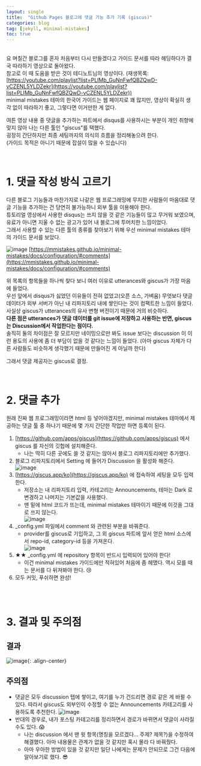 ```yaml
---
layout: single
title:  "Github Pages 블로그에 댓글 기능 추가 기록 (giscus)"
categories: blog
tag: [jekyll, minimal-mistakes]
toc: true
---
```

   
요 며칠간 블로그를 혼자 처음부터 다시 만들겠다고 가이드 문서를 따라 헤딩하다가 결국 따라하기 영상으로 돌아왔다.  
참고로 이 때 도움을 받은 것이 테디노트님의 영상이다. (재생목록: [https://youtube.com/playlist?list=PLIMb_GuNnFwfQBZQwD-vCZENL5YLDZekr](https://youtube.com/playlist?list=PLIMb_GuNnFwfQBZQwD-vCZENL5YLDZekr))  
minimal mistakes 테마의 한국어 가이드는 웹 페이지로 꽤 많지만, 영상이 확실히 생각 없이 따라하기 좋고, 그렇다면 이거만한 게 없다.  
  
여튼 영상 내용 중 댓글을 추가하는 파트에서 disqus를 사용하시는 부분이 개인 취향에 맞지 않아 나는 다른 툴인 "giscus"를 택했다.  
굉장히 간단하지만 최종 세팅까지의 의식의 흐름을 정리해놓으려 한다.  
(가이드 목적은 아니기 때문에 잡설이 많을 수 있습니다)  
   
   
# 1. 댓글 작성 방식 고르기

다른 블로그 기능들과 마찬가지로 나같은 웹 프로그래밍에 무지한 사람들이 마음대로 댓글 기능을 추가하는 건 당연히 불가능하니 외부 툴을 이용해야 한다.  
튜토리얼 영상에서 사용한 disqus는 쓰지 않을 것 같은 기능들이 많고 무거워 보였으며, 유료가 아니면 지울 수 없는 광고가 있어 내 블로그에 투머치한 느낌이었다.  
그래서 사용할 수 있는 다른 툴의 종류를 찾아보기 위해 우선 minimal mistakes 테마의 가이드 문서를 보았다.  
  
![image](https://jm911.github.io/assets/images/230716/1.png)
[https://mmistakes.github.io/minimal-mistakes/docs/configuration/#comments](https://mmistakes.github.io/minimal-mistakes/docs/configuration/#comments)  
  
위 목록의 항목들을 하나씩 찾다 보니 여러 이유로 utterances와 giscus가 가장 마음에 들었다.  
우선 앞에서 disqus가 싫었던 이유들이 전혀 없었고(오픈 소스, 가벼움) 무엇보다 댓글 데이터가 외부 서버가 아닌 내 리파지토리 내에 쌓인다는 것이 컴팩트한 느낌이 들었다.
사실상 giscus가 utterances의 유사 변형 버전이기 때문에 거의 비슷하다.   
**다른 점은 utterances가 댓글 데이터를 git issue에 저장하고 사용하는 반면, giscus는 Discussion에서 작업한다는 점이다.**  
솔직히 둘의 차이점은 잘 모르지만 네이밍으로만 봐도 issue 보다는 discussion 이 이런 용도의 사용에 좀 더 부담이 없을 것 같다는 느낌이 들었다. (아마 giscus 자체가 다른 사람들도 비슷하게 생각했기 때문에 만들어진 게 아닐까 한다)  
  
그래서 댓글 제공자는 giscus로 결정.  
   
   
# 2. 댓글 추가
  
원래 진짜 웹 프로그래밍이라면 html 등 넣어야겠지만, minimal mistakes 테마에서 제공하는 댓글 툴 중 하나기 때문에 몇 가지 간단한 작업만 하면 등록이 된다.  
  
1. [https://github.com/apps/giscus](https://github.com/apps/giscus) 에서 giscus 를 자신의 깃헙에 설치해준다.
    - 나는 딱히 다른 곳에도 쓸 것 같지는 않아서 블로그 리파지토리에만 추가했다.
2. 블로그 리파지토리에서 Setting 에 들어가 Discussion 을 활성화 해준다.  
![image](https://jm911.github.io/assets/images/230716/2.png)
3. [https://giscus.app/ko](https://giscus.app/ko) 에 접속하여 세팅을 모두 입력한다.
    - 저장소는 내 리파지토리 입력, 카테고리는 Announcements, 테마는 Dark 로 변경하고 나머지는 기본값을 사용했다.
    - 맨 밑에 html 코드가 뜨는데, minimal mistakes 테마이기 때문에 이것을 그대로 쓰지 않는다.  
    ![image](https://jm911.github.io/assets/images/230716/3.png)
4. _config.yml 파일에서 comment 와 관련된 부분을 바꿔준다.
    - provider를 giscus로 기입하고, 그 외 giscus 파트에 앞서 얻은 html 소스에서 repo-id, category-id 등을 가져온다.  
    ![image](https://jm911.github.io/assets/images/230716/4.png)
5. ★★ _config.yml 에 repository 항목이 반드시 입력되어 있어야 한다!
    - 이건 minimal mistakes 가이드에만 적혀있어 처음에 좀 헤맸다. 역시 모를 때는 문서를 다 뒤져봐야 한다. :cry:
6. 모두 커밋, 푸쉬하면 완성!

   
   
# 3. 결과 및 주의점
## 결과
![image](https://jm911.github.io/assets/images/230716/5.png){: .align-center}  
  
## 주의점
- 댓글은 모두 discussion 탭에 쌓이고, 여기를 누가 건드리면 경로 같은 게 바뀔 수 있다. 따라서 giscus도 외부인이 수정할 수 없는 Announcements 카테고리를 사용하도록 추천한다.
![image](https://jm911.github.io/assets/images/230716/6.png)  
- 반대의 경우로, 내가 포스팅 카테고리를 정리하면서 경로가 바뀌면서 댓글이 사라질 수도 있다. :scream:
    - 나는 discussion 에서 맨 윗 항목(명칭을 모르겠다... 주제? 제목?)을 수정하여 해결했다. 아마 내용물은 관계가 없을 것 같지만 혹시 몰라 다 바꿔줬다.
    - 아마 우아한 방법이 있을 것 같지만 일단 나에게는 문제가 안되므로 그건 다음에 알아보기로 했다. :sunglasses:

